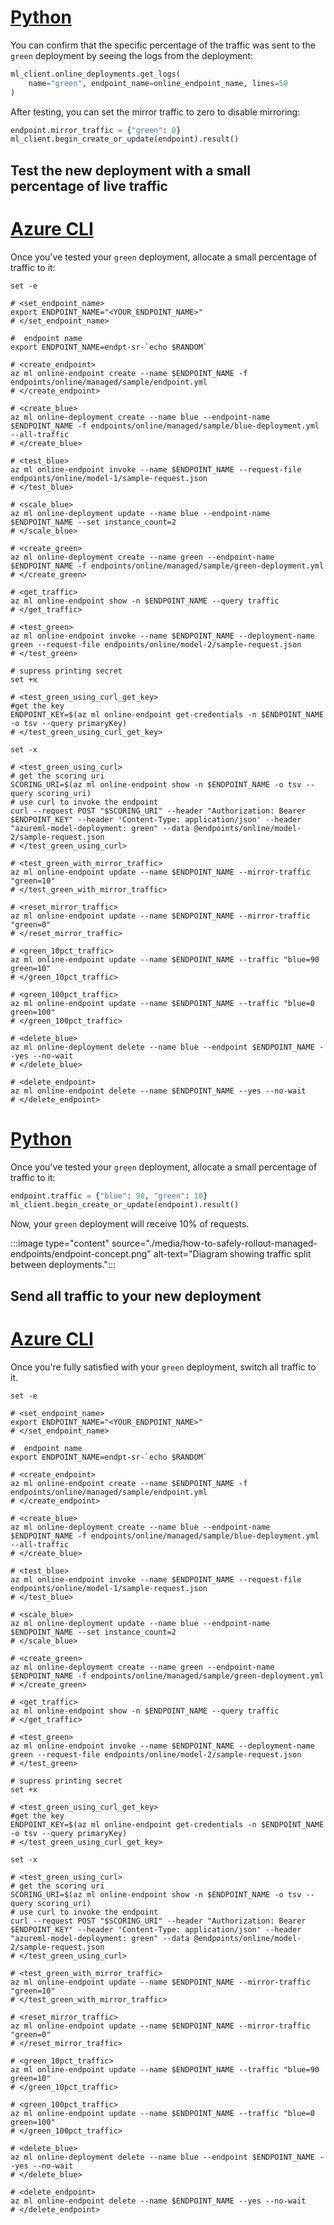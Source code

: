 
# [Python](#tab/python)
You can confirm that the specific percentage of the traffic was sent to the `green` deployment by seeing the logs from the deployment:

```python
ml_client.online_deployments.get_logs(
    name="green", endpoint_name=online_endpoint_name, lines=50
)
```

After testing, you can set the mirror traffic to zero to disable mirroring:

```python
endpoint.mirror_traffic = {"green": 0}
ml_client.begin_create_or_update(endpoint).result()
```


## Test the new deployment with a small percentage of live traffic

# [Azure CLI](#tab/azure-cli)

Once you've tested your `green` deployment, allocate a small percentage of traffic to it:

```azurecli
set -e

# <set_endpoint_name>
export ENDPOINT_NAME="<YOUR_ENDPOINT_NAME>"
# </set_endpoint_name>

#  endpoint name
export ENDPOINT_NAME=endpt-sr-`echo $RANDOM`

# <create_endpoint>
az ml online-endpoint create --name $ENDPOINT_NAME -f endpoints/online/managed/sample/endpoint.yml
# </create_endpoint>

# <create_blue>
az ml online-deployment create --name blue --endpoint-name $ENDPOINT_NAME -f endpoints/online/managed/sample/blue-deployment.yml --all-traffic
# </create_blue>

# <test_blue>
az ml online-endpoint invoke --name $ENDPOINT_NAME --request-file endpoints/online/model-1/sample-request.json
# </test_blue>

# <scale_blue>
az ml online-deployment update --name blue --endpoint-name $ENDPOINT_NAME --set instance_count=2
# </scale_blue>

# <create_green>
az ml online-deployment create --name green --endpoint-name $ENDPOINT_NAME -f endpoints/online/managed/sample/green-deployment.yml
# </create_green>

# <get_traffic>
az ml online-endpoint show -n $ENDPOINT_NAME --query traffic
# </get_traffic>

# <test_green>
az ml online-endpoint invoke --name $ENDPOINT_NAME --deployment-name green --request-file endpoints/online/model-2/sample-request.json
# </test_green>

# supress printing secret
set +x

# <test_green_using_curl_get_key>
#get the key
ENDPOINT_KEY=$(az ml online-endpoint get-credentials -n $ENDPOINT_NAME -o tsv --query primaryKey)
# </test_green_using_curl_get_key>

set -x

# <test_green_using_curl>
# get the scoring uri
SCORING_URI=$(az ml online-endpoint show -n $ENDPOINT_NAME -o tsv --query scoring_uri)
# use curl to invoke the endpoint
curl --request POST "$SCORING_URI" --header "Authorization: Bearer $ENDPOINT_KEY" --header 'Content-Type: application/json' --header "azureml-model-deployment: green" --data @endpoints/online/model-2/sample-request.json
# </test_green_using_curl>

# <test_green_with_mirror_traffic>
az ml online-endpoint update --name $ENDPOINT_NAME --mirror-traffic "green=10"
# </test_green_with_mirror_traffic>

# <reset_mirror_traffic>
az ml online-endpoint update --name $ENDPOINT_NAME --mirror-traffic "green=0"
# </reset_mirror_traffic>

# <green_10pct_traffic>
az ml online-endpoint update --name $ENDPOINT_NAME --traffic "blue=90 green=10"
# </green_10pct_traffic>

# <green_100pct_traffic>
az ml online-endpoint update --name $ENDPOINT_NAME --traffic "blue=0 green=100"
# </green_100pct_traffic>

# <delete_blue>
az ml online-deployment delete --name blue --endpoint $ENDPOINT_NAME --yes --no-wait
# </delete_blue>

# <delete_endpoint>
az ml online-endpoint delete --name $ENDPOINT_NAME --yes --no-wait
# </delete_endpoint>

```

# [Python](#tab/python)

Once you've tested your `green` deployment, allocate a small percentage of traffic to it:

```python
endpoint.traffic = {"blue": 90, "green": 10}
ml_client.begin_create_or_update(endpoint).result()
```


Now, your `green` deployment will receive 10% of requests.

:::image type="content" source="./media/how-to-safely-rollout-managed-endpoints/endpoint-concept.png" alt-text="Diagram showing traffic split between deployments.":::

## Send all traffic to your new deployment

# [Azure CLI](#tab/azure-cli)

Once you're fully satisfied with your `green` deployment, switch all traffic to it.

```azurecli
set -e

# <set_endpoint_name>
export ENDPOINT_NAME="<YOUR_ENDPOINT_NAME>"
# </set_endpoint_name>

#  endpoint name
export ENDPOINT_NAME=endpt-sr-`echo $RANDOM`

# <create_endpoint>
az ml online-endpoint create --name $ENDPOINT_NAME -f endpoints/online/managed/sample/endpoint.yml
# </create_endpoint>

# <create_blue>
az ml online-deployment create --name blue --endpoint-name $ENDPOINT_NAME -f endpoints/online/managed/sample/blue-deployment.yml --all-traffic
# </create_blue>

# <test_blue>
az ml online-endpoint invoke --name $ENDPOINT_NAME --request-file endpoints/online/model-1/sample-request.json
# </test_blue>

# <scale_blue>
az ml online-deployment update --name blue --endpoint-name $ENDPOINT_NAME --set instance_count=2
# </scale_blue>

# <create_green>
az ml online-deployment create --name green --endpoint-name $ENDPOINT_NAME -f endpoints/online/managed/sample/green-deployment.yml
# </create_green>

# <get_traffic>
az ml online-endpoint show -n $ENDPOINT_NAME --query traffic
# </get_traffic>

# <test_green>
az ml online-endpoint invoke --name $ENDPOINT_NAME --deployment-name green --request-file endpoints/online/model-2/sample-request.json
# </test_green>

# supress printing secret
set +x

# <test_green_using_curl_get_key>
#get the key
ENDPOINT_KEY=$(az ml online-endpoint get-credentials -n $ENDPOINT_NAME -o tsv --query primaryKey)
# </test_green_using_curl_get_key>

set -x

# <test_green_using_curl>
# get the scoring uri
SCORING_URI=$(az ml online-endpoint show -n $ENDPOINT_NAME -o tsv --query scoring_uri)
# use curl to invoke the endpoint
curl --request POST "$SCORING_URI" --header "Authorization: Bearer $ENDPOINT_KEY" --header 'Content-Type: application/json' --header "azureml-model-deployment: green" --data @endpoints/online/model-2/sample-request.json
# </test_green_using_curl>

# <test_green_with_mirror_traffic>
az ml online-endpoint update --name $ENDPOINT_NAME --mirror-traffic "green=10"
# </test_green_with_mirror_traffic>

# <reset_mirror_traffic>
az ml online-endpoint update --name $ENDPOINT_NAME --mirror-traffic "green=0"
# </reset_mirror_traffic>

# <green_10pct_traffic>
az ml online-endpoint update --name $ENDPOINT_NAME --traffic "blue=90 green=10"
# </green_10pct_traffic>

# <green_100pct_traffic>
az ml online-endpoint update --name $ENDPOINT_NAME --traffic "blue=0 green=100"
# </green_100pct_traffic>

# <delete_blue>
az ml online-deployment delete --name blue --endpoint $ENDPOINT_NAME --yes --no-wait
# </delete_blue>

# <delete_endpoint>
az ml online-endpoint delete --name $ENDPOINT_NAME --yes --no-wait
# </delete_endpoint>

```
